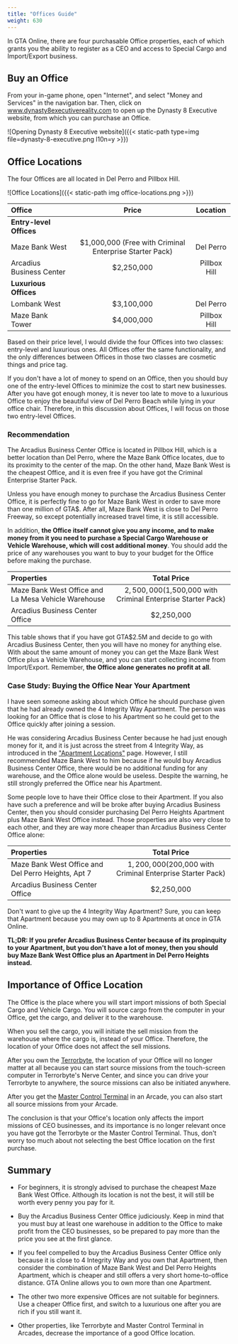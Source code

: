 ```yaml
---
title: "Offices Guide"
weight: 630
---
```


In GTA Online, there are four purchasable Office properties, each of which
grants you the ability to register as a CEO and access to Special Cargo and
Import/Export business.

## Buy an Office

From your in-game phone, open "Internet", and select "Money and Services" in
the navigation bar. Then, click on www.dynasty8executivereality.com to open up
the Dynasty 8 Executive website, from which you can purchase an Office.

![Opening Dynasty 8 Executive
website]({{< static-path type=img file=dynasty-8-executive.png l10n=y >}})

## Office Locations

The four Offices are all located in Del Perro and Pillbox Hill.

![Office Locations]({{< static-path img office-locations.png >}})

| Office                   |   Price    |   Location   |
| :-----                   |   :---:    |   :------:   |
| **Entry-level Offices**  |
| Maze Bank West           | $1,000,000 (Free with Criminal Enterprise Starter Pack) |  Del Perro   |
| Arcadius Business Center | $2,250,000 | Pillbox Hill |
| **Luxurious Offices**    |
| Lombank West             | $3,100,000 |  Del Perro   |
| Maze Bank Tower          | $4,000,000 | Pillbox Hill |

Based on their price level, I would divide the four Offices into two classes:
entry-level and luxurious ones. All Offices offer the same functionality, and
the only differences between Offices in those two classes are cosmetic things
and price tag.

If you don't have a lot of money to spend on an Office, then you should buy one
of the entry-level Offices to minimize the cost to start new businesses. After
you have got enough money, it is never too late to move to a luxurious Office
to enjoy the beautiful view of Del Perro Beach while lying in your office
chair. Therefore, in this discussion about Offices, I will focus on those two
entry-level Offices.

### Recommendation

The Arcadius Business Center Office is located in Pillbox Hill, which is a
better location than Del Perro, where the Maze Bank Office locates, due to its
proximity to the center of the map. On the other hand, Maze Bank West is the
cheapest Office, and it is even free if you have got the Criminal Enterprise
Starter Pack.

Unless you have enough money to purchase the Arcadius Business Center Office,
it is perfectly fine to go for Maze Bank West in order to save more than one
million of GTA$. After all, Maze Bank West is close to Del Perro Freeway, so
except potentially increased travel time, it is still accessible.

In addition, **the Office itself cannot give you any income, and to make money
from it you need to purchase a Special Cargo Warehouse or Vehicle Warehouse,
which will cost additional money**. You should add the price of any warehouses
you want to buy to your budget for the Office before making the purchase.

| Properties | Total Price |
| :--------- | :---------: |
| Maze Bank West Office and La Mesa Vehicle Warehouse | $2,500,000 ($1,500,000 with Criminal Enterprise Starter Pack) |
| Arcadius Business Center Office | $2,250,000 |

This table shows that if you have got GTA$2.5M and decide to go with Arcadius
Business Center, then you will have no money for anything else. With about the
same amount of money you can get the Maze Bank West Office plus a Vehicle
Warehouse, and you can start collecting income from Import/Export. Remember,
**the Office alone generates no profit at all**.

### Case Study: Buying the Office Near Your Apartment

I have seen someone asking about which Office he should purchase given that he
had already owned the 4 Integrity Way Apartment. The person was looking for an
Office that is close to his Apartment so he could get to the Office quickly
after joining a session.

He was considering Arcadius Business Center because he had just enough money
for it, and it is just across the street from 4 Integrity Way, as introduced in
the ["Apartment Locations"](apartment-locations#4-integrity-way) page. However,
I still recommended Maze Bank West to him because if he would buy Arcadius
Business Center Office, there would be no additional funding for any warehouse,
and the Office alone would be useless. Despite the warning, he still strongly
preferred the Office near his Apartment.

Some people love to have their Office close to their Apartment. If you also
have such a preference and will be broke after buying Arcadius Business Center,
then you should consider purchasing Del Perro Heights Apartment plus Maze Bank
West Office instead. Those properties are also very close to each other, and
they are way more cheaper than Arcadius Business Center Office alone:

| Properties | Total Price |
| :--------- | :---------: |
| Maze Bank West Office and Del Perro Heights, Apt 7 | $1,200,000 ($200,000 with Criminal Enterprise Starter Pack) |
| Arcadius Business Center Office | $2,250,000 |

Don't want to give up the 4 Integrity Way Apartment? Sure, you can keep that
Apartment because you may own up to 8 Apartments at once in GTA Online.

**TL;DR: If you prefer Arcadius Business Center because of its propinquity to
your Apartment, but you don't have a lot of money, then you should buy Maze
Bank West Office plus an Apartment in Del Perro Heights instead.**

## Importance of Office Location

The Office is the place where you will start import missions of both Special
Cargo and Vehicle Cargo. You will source cargo from the computer in your
Office, get the cargo, and deliver it to the warehouse.

When you sell the cargo, you will initiate the sell mission from the warehouse
where the cargo is, instead of your Office. Therefore, the location of your
Office does not affect the sell missions.

After you own the [Terrorbyte](null), the location of your Office will no
longer matter at all because you can start source missions from the
touch-screen computer in Terrorbyte's Nerve Center, and since you can drive
your Terrorbyte to anywhere, the source missions can also be initiated
anywhere.

After you get the [Master Control Terminal](null) in an Arcade, you can also
start all source missions from your Arcade.

The conclusion is that your Office's location only affects the import missions
of CEO businesses, and its importance is no longer relevant once you have got
the Terrorbyte or the Master Control Terminal. Thus, don't worry too much about
not selecting the best Office location on the first purchase.

## Summary

- For beginners, it is strongly advised to purchase the cheapest Maze Bank West
  Office. Although its location is not the best, it will still be worth every
  penny you pay for it.

- Buy the Arcadius Business Center Office judiciously. Keep in mind that you
  must buy at least one warehouse in addition to the Office to make profit from
  the CEO businesses, so be prepared to pay more than the price you see at the
  first glance.

- If you feel compelled to buy the Arcadius Business Center Office only because
  it is close to 4 Integrity Way and you own that Apartment, then consider the
  combination of Maze Bank West and Del Perro Heights Apartment, which is
  cheaper and still offers a very short home-to-office distance. GTA Online
  allows you to own more than one Apartment.

- The other two more expensive Offices are not suitable for beginners. Use a
  cheaper Office first, and switch to a luxurious one after you are rich if you
  still want it.

- Other properties, like Terrorbyte and Master Control Terminal in Arcades,
  decrease the importance of a good Office location.
